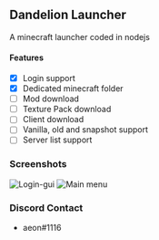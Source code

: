 ## Dandelion Launcher  
A minecraft launcher coded in nodejs 

#### Features  
* [X] Login support  
* [X] Dedicated minecraft folder
* [ ] Mod download  
* [ ] Texture Pack download  
* [ ] Client download  
* [ ] Vanilla, old and snapshot support  
* [ ] Server list support  

### Screenshots  
![Login-gui](https://i.imgur.com/HRXrn80.png) ![Main menu](https://i.imgur.com/f6wUCpn.png)

### Discord Contact

* aeon#1116
